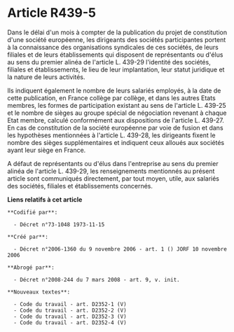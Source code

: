 # Article R439-5

Dans le délai d'un mois à compter de la publication du projet de constitution d'une société européenne, les dirigeants des
sociétés participantes portent à la connaissance des organisations syndicales de ces sociétés, de leurs filiales et de leurs
établissements qui disposent de représentants ou d'élus au sens du premier alinéa de l'article L. 439-29 l'identité des
sociétés, filiales et établissements, le lieu de leur implantation, leur statut juridique et la nature de leurs activités.

Ils indiquent également le nombre de leurs salariés employés, à la date de cette publication, en France collège par collège,
et dans les autres Etats membres, les formes de participation existant au sens de l'article L. 439-25 et le nombre de sièges
au groupe spécial de négociation revenant à chaque Etat membre, calculé conformément aux dispositions de l'article L. 439-27.
En cas de constitution de la société européenne par voie de fusion et dans les hypothèses mentionnées à l'article L. 439-28,
les dirigeants fixent le nombre des sièges supplémentaires et indiquent ceux alloués aux sociétés ayant leur siège en France.

A défaut de représentants ou d'élus dans l'entreprise au sens du premier alinéa de l'article L. 439-29, les renseignements
mentionnés au présent article sont communiqués directement, par tout moyen, utile, aux salariés des sociétés, filiales et
établissements concernés.

**Liens relatifs à cet article**

	**Codifié par**:

	  - Décret n°73-1048 1973-11-15

	**Créé par**:

	  - Décret n°2006-1360 du 9 novembre 2006 - art. 1 () JORF 10 novembre 2006

	**Abrogé par**:

	  - Décret n°2008-244 du 7 mars 2008 - art. 9, v. init.

	**Nouveaux textes**:

	  - Code du travail - art. D2352-1 (V)
	  - Code du travail - art. D2352-2 (V)
	  - Code du travail - art. D2352-3 (V)
	  - Code du travail - art. D2352-4 (V)
